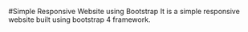 #Simple Responsive Website using Bootstrap
It is a simple responsive website built using bootstrap 4 framework.